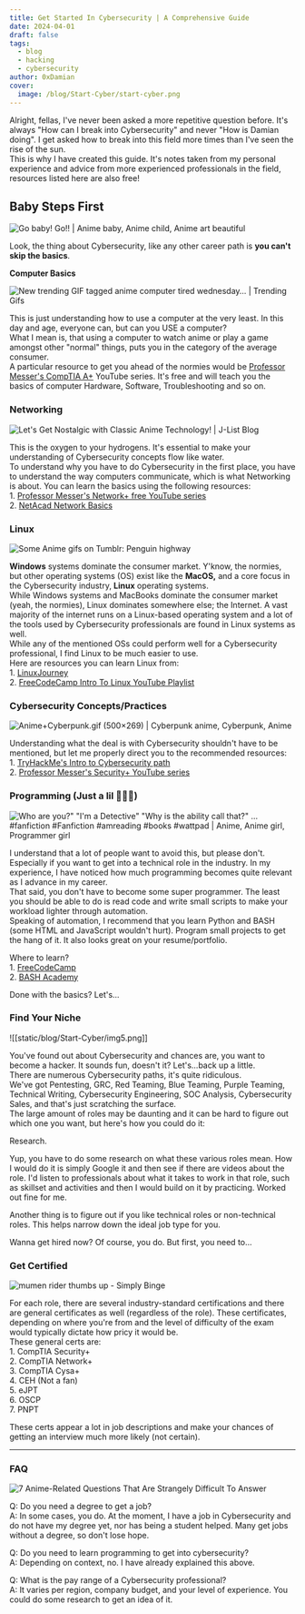 ```yaml
---
title: Get Started In Cybersecurity | A Comprehensive Guide
date: 2024-04-01
draft: false
tags:
  - blog
  - hacking
  - cybersecurity
author: 0xDamian
cover:
  image: /blog/Start-Cyber/start-cyber.png
---
```

Alright, fellas, I've never been asked a more repetitive question before. It's always "How can I break into Cybersecurity" and never "How is Damian doing". I get asked how to break into this field more times than I've seen the rise of the sun.  
This is why I have created this guide. It's notes taken from my personal experience and advice from more experienced professionals in the field, resources listed here are also free!  

## Baby Steps First

![Go baby! Go!! | Anime baby, Anime child, Anime art beautiful](https://i.pinimg.com/originals/20/09/0f/20090faa334a79bbe2a22365ea28a9d6.gif)

Look, the thing about Cybersecurity, like any other career path is **you can't skip the basics**.

**Computer Basics**

![New trending GIF tagged anime computer tired wednesday… | Trending Gifs](https://media2.giphy.com/media/jAe22Ec5iICCk/giphy.gif)

This is just understanding how to use a computer at the very least. In this day and age, everyone can, but can you USE a computer?  
What I mean is, that using a computer to watch anime or play a game amongst other "normal" things, puts you in the category of the average consumer.  
A particular resource to get you ahead of the normies would be [Professor Messer's CompTIA A+](https://www.professormesser.com/professor-messer-archives/220-1001/220-1000-training-course/?ref=damnsec.com) YouTube series. It's free and will teach you the basics of computer Hardware, Software, Troubleshooting and so on.

### Networking

![Let's Get Nostalgic with Classic Anime Technology! | J-List Blog](https://blog.jlist.com/wp-content/uploads/2020/01/lain-computers.gif)

This is the oxygen to your hydrogens. It's essential to make your understanding of Cybersecurity concepts flow like water.  
To understand why you have to do Cybersecurity in the first place, you have to understand the way computers communicate, which is what Networking is about. You can learn the basics using the following resources:  
1\. [Professor Messer's Network+ free YouTube series](https://www.professormesser.com/get-network-plus-certified/?ref=damnsec.com)  
2\. [NetAcad Network Basics](https://skillsforall.com/course/networking-basics?courseLang=en-US&ref=damnsec.com)

### Linux

![Some Anime gifs on Tumblr: Penguin highway](https://64.media.tumblr.com/f8770224d064f4e8b0029c93fa196cb9/2d316da0c62d2104-8d/s540x810/354c6bf106008aa208f913850a6911610a989273.gif)

**Windows** systems dominate the consumer market. Y'know, the normies, but other operating systems (OS) exist like the **MacOS,** and a core focus in the Cybersecurity industry, **Linux** operating systems.  
While Windows systems and MacBooks dominate the consumer market (yeah, the normies), Linux dominates somewhere else; the Internet. A vast majority of the internet runs on a Linux-based operating system and a lot of the tools used by Cybersecurity professionals are found in Linux systems as well.  
While any of the mentioned OSs could perform well for a Cybersecurity professional, I find Linux to be much easier to use.  
Here are resources you can learn Linux from:  
1\. [LinuxJourney](https://linuxjourney.com/?ref=damnsec.com)  
2\. [FreeCodeCamp Intro To Linux YouTube Playlist](https://www.youtube.com/watch?v=sWbUDq4S6Y8&ref=damnsec.com)

### Cybersecurity Concepts/Practices

![Anime+Cyberpunk.gif (500×269) | Cyberpunk anime, Cyberpunk, Anime](https://i.pinimg.com/originals/ca/bd/8b/cabd8bdddc0e14a889b79644ca70ad21.gif)

Understanding what the deal is with Cybersecurity shouldn't have to be mentioned, but let me properly direct you to the recommended resources:  
1\. [TryHackMe's Intro to Cybersecurity path](https://tryhackme.com/path/outline/introtocyber?ref=damnsec.com)  
2\. [Professor Messer's Security+ YouTube series](https://www.professormesser.com/get-security-plus-certified/?ref=damnsec.com)

### Programming (Just a lil 🤏🏾👀)

![Who are you?" "I'm a Detective" "Why is the ability call that?" …  #fanfiction #Fanfiction #amreading #books #wattpad | Anime, Anime girl,  Programmer girl](https://i.pinimg.com/originals/e1/85/18/e18518c6d24257c6fb02e3c95a862d85.gif)

I understand that a lot of people want to avoid this, but please don't. Especially if you want to get into a technical role in the industry. In my experience, I have noticed how much programming becomes quite relevant as I advance in my career.  
That said, you don't have to become some super programmer. The least you should be able to do is read code and write small scripts to make your workload lighter through automation.  
Speaking of automation, I recommend that you learn Python and BASH (some HTML and JavaScript wouldn't hurt). Program small projects to get the hang of it. It also looks great on your resume/portfolio.  
  
Where to learn?  
1\. [FreeCodeCamp](https://www.youtube.com/watch?v=rfscVS0vtbw&t=6s&ref=damnsec.com)  
2\. [BASH Academy](https://guide.bash.academy/?ref=damnsec.com)

Done with the basics? Let's...

### Find Your Niche

![[static/blog/Start-Cyber/img5.png]]

You've found out about Cybersecurity and chances are, you want to become a hacker. It sounds fun, doesn't it? Let's...back up a little.  
There are numerous Cybersecurity paths, it's quite ridiculous.  
We've got Pentesting, GRC, Red Teaming, Blue Teaming, Purple Teaming, Technical Writing, Cybersecurity Engineering, SOC Analysis, Cybersecurity Sales, and that's just scratching the surface.  
The large amount of roles may be daunting and it can be hard to figure out which one you want, but here's how you could do it:  
  
Research.  
  
Yup, you have to do some research on what these various roles mean. How I would do it is simply Google it and then see if there are videos about the role. I'd listen to professionals about what it takes to work in that role, such as skillset and activities and then I would build on it by practicing. Worked out fine for me.  
  
Another thing is to figure out if you like technical roles or non-technical roles. This helps narrow down the ideal job type for you.  
  
Wanna get hired now? Of course, you do. But first, you need to...

### Get Certified

![mumen rider thumbs up - Simply Binge](https://simplybinge.com/wp-content/uploads/2015/12/mumen-rider-thumbs-up.gif)

For each role, there are several industry-standard certifications and there are general certificates as well (regardless of the role). These certificates, depending on where you're from and the level of difficulty of the exam would typically dictate how pricy it would be.  
These general certs are:  
1\. CompTIA Security+  
2\. CompTIA Network+  
3\. CompTIA Cysa+  
4\. CEH (Not a fan)  
5\. eJPT  
6\. OSCP  
7\. PNPT  
  
These certs appear a lot in job descriptions and make your chances of getting an interview much more likely (not certain).  

---

### FAQ

![7 Anime-Related Questions That Are Strangely Difficult To Answer](https://animemotivation.com/wp-content/uploads/2017/10/anime-girl-thinking.gif)

Q: Do you need a degree to get a job?  
A: In some cases, you do. At the moment, I have a job in Cybersecurity and do not have my degree yet, nor has being a student helped. Many get jobs without a degree, so don't lose hope.  
  
Q: Do you need to learn programming to get into cybersecurity?  
A: Depending on context, no. I have already explained this above.  
  
Q: What is the pay range of a Cybersecurity professional?  
A: It varies per region, company budget, and your level of experience. You could do some research to get an idea of it.
